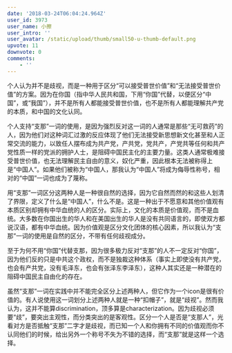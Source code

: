 ```yaml
---
date: '2018-03-24T06:04:24.964Z'
user_id: 3973
user_name: 小擦
user_intro: ''
user_avatar: /static/upload/thumb/small50-u-thumb-default.png
upvote: 11
downvote: 0
comments:
    - ''
---
```


个人认为并不是歧视，而是一种用于区分“可以接受普世价值”和“无法接受普世价值”的方案。因为在你国（指中华人民共和国，下用“你国”代替，以便区分“中国”，或“我国”），并不是所有人都能接受普世价值，也不是所有人都能理解共产党的本质，和中国的文化认同。

个人支持“支那”一词的使用，是因为强烈反对这一词的人通常是那些“无可救药”的人，因为他们对这种词汇过激的反应体现了他们无法接受新思想新文化甚至和人正常交流的能力，以致任人摆布成为共产党，产共党，党共产，产党共等任何和共产党性质一样的党派的拥护人士，是阻碍中国民主化的主要力量。这类人通常极难接受普世价值，也无法理解民主自由的意义，奴化严重，因此根本无法被称得上是“中国人”。如果他们被称为“中国人，那我认为“中国人”将成为侮辱性称号，相对的“中国”一词也成为了蔑称。

用“支那”一词区分这两种人是一种很自然的选择，因为它自然而然的和这些人划清了界限，定义了什么是“中国人”，什么不是。这是一种出于不愿意和其他价值观有本质区别却拥有中华血统的人的区分。实际上，文化的本质是价值观，而不是血统。大多数在你国出生的华人和在美国出生的华人是没有共同语言的，即使双方都说汉语，都有中华血统。因为价值观是区分文化团体的核心因素，所以我认为“支那”一词的使用是自然的区分，不带有任何歧视成分。

至于为何不用“你国”代替支那，因为很多极力反对“支那”的人不一定反对“你国”，因为他们反的只是中共这个政权，而不是独裁这种体系（事实上即使没有共产党，也会有产共党，没有毛泽东，也会有张泽东李泽东），这种人其实还是一种潜在的阻碍中国民主自由化的存在。

虽然“支那”一词在实践中并不能完全区分上述两种人，但它作为一个icon是很有价值的。有人说使用这一词划分上述两种人就是一种“扣帽子”，就是“歧视”。然而我认为，这并不能算discrimination，顶多算是characterization。因为歧视必须要“歧”，要突出主观性，而分类突出的是客观性。区分一个人是否是“支那人”，光看对方是否抵触“支那”二字才是歧视，而已知一个人和你拥有不同的价值观而你不认同他们的时候，给出另外一个称号不失为不错的选择，而“支那”就是这样一个选择。
